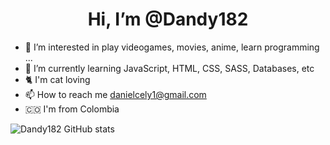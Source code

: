<h1 align='center'> Hi, I’m @Dandy182 </h1>

- 👀 I’m interested in play videogames, movies, anime, learn programming ...
- 🌱 I’m currently learning JavaScript, HTML, CSS, SASS, Databases, etc 
- :cat2: I'm cat loving
- 📫 How to reach me danielcely1@gmail.com
- :colombia:  I'm from Colombia

![Dandy182 GitHub stats](https://github-readme-stats.vercel.app/api?username=Dandy182&theme=gotham)


<!---
Dandy182/Dandy182 is a ✨ special ✨ repository because its `README.md` (this file) appears on your GitHub profile.
You can click the Preview link to take a look at your changes.
--->
